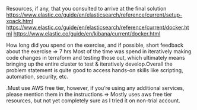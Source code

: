 Resources, if any, that you consulted to arrive at the final solution 
https://www.elastic.co/guide/en/elasticsearch/reference/current/setup-xpack.html
https://www.elastic.co/guide/en/elasticsearch/reference/current/docker.html
https://www.elastic.co/guide/en/kibana/current/docker.html

How long did you spend on the exercise, and if possible, short feedback about the exercise 
=> 7 hrs Most of the time was spend in iteratively making code changes in terraform and testing those out, which ultimately means bringing up the entire cluster to test & iteratively develop.Overall the problem statement is quite good to access hands-on skills like scripting, automation, security, etc.

.Must use AWS free tier, however, if you’re using any additional services, please mention them in the instructions 
=> Mostly uses aws free tier resources, but not yet completely sure as I tried it on non-trial account.